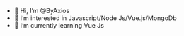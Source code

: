 - 👋 Hi, I’m @ByAxios
- 👀 I’m interested in Javascript/Node Js/Vue.js/MongoDb
- 🌱 I’m currently learning Vue Js


<!---
ByAxios/ByAxios is a ✨ special ✨ repository because its `README.md` (this file) appears on your GitHub profile.
You can click the Preview link to take a look at your changes.
--->
